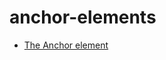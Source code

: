 # anchor-elements

- [The Anchor element](https://developer.mozilla.org/en-US/docs/Web/HTML/Reference/Elements/a)
